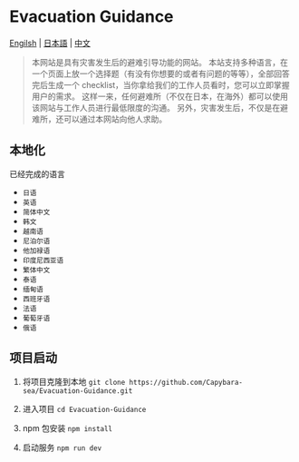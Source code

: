 # Evacuation Guidance

[Engilsh](./README.md) | [日本語](./.github/readme/README.ja-JP.md) | [中文](./.github/readme/README.zh-CN.md)

> 本网站是具有灾害发生后的避难引导功能的网站。 本站支持多种语言，在一个页面上放一个选择题（有没有你想要的或者有问题的等等），全部回答完后生成一个 checklist，当你拿给我们的工作人员看时，您可以立即掌握用户的需求。 这样一来，任何避难所（不仅在日本，在海外）都可以使用该网站与工作人员进行最低限度的沟通。 另外，灾害发生后，不仅是在避难所，还可以通过本网站向他人求助。

## 本地化

已经完成的语言

- `日语`
- `英语`
- `简体中文`
- `韩文`
- `越南语`
- `尼泊尔语`
- `他加禄语`
- `印度尼西亚语`
- `繁体中文`
- `泰语`
- `缅甸语`
- `西班牙语`
- `法语`
- `葡萄牙语`
- `俄语`

## 项目启动

1. 将项目克隆到本地
   `git clone https://github.com/Capybara-sea/Evacuation-Guidance.git`

2. 进入项目
   `cd Evacuation-Guidance`

3. npm 包安装
   `npm install`

4. 启动服务
   `npm run dev`
